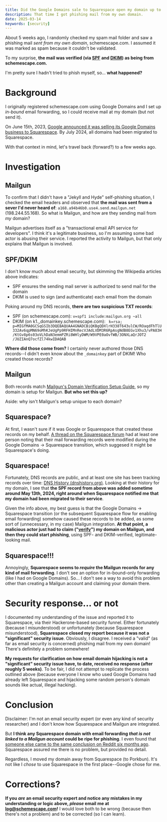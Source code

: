 ```yaml
---
title: Did the Google Domains sale to Squarespace open my domain up to phishers?
description: That time I got phishing mail from my own domain.
date: 2025-03-14
keywords: [security]
---
```

About 5 weeks ago, I randomly checked my spam mail folder and saw a phishing mail *sent from my own domain*, schemescape.com. I assumed it was marked as spam because it couldn't be validated.

To my surprise, **the mail was verified (via [SPF](https://en.wikipedia.org/wiki/Sender_Policy_Framework) and [DKIM](https://en.wikipedia.org/wiki/DomainKeys_Identified_Mail)) as being from schemescape.com.**

I'm pretty sure I hadn't tried to phish myself, so... **what happened?**

# Background
I originally registered schemescape.com using Google Domains and I set up *in-bound* email forwarding, so I could receive mail at my domain (but not send it).

On June 15th, 2023, [Google announced it was selling its Google Domains business to Squarespace](https://domains.google/). By July 2024, all domains had been migrated to Squarespace.

With that context in mind, let's travel back (forward?) to a few weeks ago.

# Investigation
## Mailgun
To confirm that I didn't have a "Jekyll and Hyde" self-phishing situation, I checked the email headers and observed that **the mail was sent from a sever I'd never heard of**: `a168.a94b46b0.use4.send.mailgun.net` (198.244.55.168). So what is Mailgun, and how are they sending mail from *my* domain?

Mailgun advertises itself as a "transactional email API service for developers". I think it's a legitimate business, so I'm assuming some bad actor is abusing their service. I reported the activity to Mailgun, but that only explains that Mailgun is involved.

## SPF/DKIM
I don't know much about email security, but skimming the Wikipedia articles above indicates:

* SPF ensures the sending mail server is authorized to send mail for the domain
* DKIM is used to sign (and authenticate) each email from the domain

Poking around my DNS records, **there are two suspicious TXT records**:

* SPF (on schemescape.com): `v=spf1 include:mailgun.org ~all`
* DKIM (on k1._domainkey.schemescape.com): ` k=rsa; p=MIGfMA0GCSqGSIb3DQEBAQUAA4GNADCBiQKBgQDXlrH338T643ulCW/ROaqdFhTlU332Av6qpMN69oMhKJeUgPp9RFHIMnRecVJAdLVDM3R6RpAsgNdB8EGv1Xhu3/vPA83H/KtGv8p6s03oVLhDaN3emmPZRi8WHlyDWM/W9VPE0aOvfWB/3ONXLaQrJOT2 /JUZIAnQ7ocfZl74kwIDAQAB`

**Where did those come from?** I certainly never authored those DNS records--I didn't even know about the `_domainkey` part of DKIM! Who created those records?

## Mailgun
Both records match [Mailgun's Domain Verification Setup Guide](https://help.mailgun.com/hc/en-us/articles/32884702360603-Domain-Verification-Setup-Guide#01GCQE107VSXRWCKSVCHX0XXQQ), so my domain is setup for Mailgun. **But who set this up?**

Aside: why isn't Mailgun's setup unique to each domain?

## Squarespace?
At first, I wasn't sure if it was Google or Squarespace that created these records on my behalf. [A thread on the Squarespace forum](https://forum.squarespace.com/topic/296578-squarespace-email-forwarding-defaults-for-ex-google-domains-mailgun/) had at least one person noting that their mail forwarding records were modified during the Google Domains -> Squarespace transition, which suggesed it might be Squarespace's doing.

## Squarespace!
Fortunately, DNS records are public, and at least one site has been tracking records over time: [DNS History (dnshistory.org)](https://dnshistory.org/). Looking at their history for my domain, I see that **the SPF record from above was added sometime around May 13th, 2024, right around when Squarespace notified me that my domain had been migrated to their service**.

Given the info above, my best guess is that the Google Domains -> Squarespace transition (or the subsequent Squarespace flow for enabling email forwarding) somehow caused these records to be added, as some sort of (unnecessary, in my case) Mailgun integration. **At that point, a malicious actor just had to claim ("[verify](https://help.mailgun.com/hc/en-us/articles/32884702360603-Domain-Verification-Setup-Guide#01GCQE107WHJR205TAGQAERRAG)") my domain on Mailgun, and then they could start phishing**, using SPF- and DKIM-verified, legitimate-looking mail.

## Squarespace!!!
Annoyingly, **Squarespace seems to *require* the Mailgun records for any kind of mail forwarding**. I don't see an option for in-bound-only forwarding (like I had on Google Domains). So... I don't see a way to avoid this problem other than creating a Mailgun account and claiming your domain there.

# Security response... or not
I documented my understanding of the issue and reported it to Squarespace, via their Hackerone-based security funnel. Either fortunately (because I misunderstood) or unfortunately (because Squarespace misunderstood), **Squarespace closed my report because it was not a "significant" security issue**. Obviously, I disagree. I received a "valid" (as far as email security is concerned) phishing mail from my own domain! There's definitely a problem somewhere!

**My requests for clarification on how email domain hijacking is not a "significant" security issue have, to date, received no response (after roughly 5 weeks)**. To be fair, I did not attempt to replicate the process outlined above (because everyone I know who used Google Domains had already left Squarespace and hijacking some random person's domain sounds like actual, illegal hacking).

# Conclusion
Disclaimer: I'm not an email security expert (or even any kind of security researcher) and I don't know how Squarespace and Mailgun are integrated.

But **I think any Squarespace domain with email forwarding *that is not linked to a Mailgun account* could be ripe for phishing**. I even found that [someone else came to the same conclusion on Reddit six months ago](https://www.reddit.com/r/gsuite/comments/1fcya1x/google_domains_squarespace_and_email_forwarding/). Squarespace assured me there is no problem, but provided no detail.

Regardless, I moved my domain away from Squarespace (to Porkbun). It's not like I *chose* to use Squarespace in the first place--Google chose for me.

# Corrections?
**If you *are* an email security expert and notice any mistakes in my understanding or logic above, *please* email me at log@schemescape.com!** I would love both to be wrong (because then there's not a problem) and to be corrected (so I can learn).
